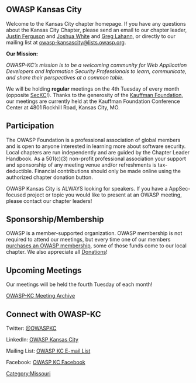 ## OWASP Kansas City

Welcome to the Kansas City chapter homepage. If you have any questions
about the Kansas City Chapter, please send an email to our chapter
leader, [Justin Ferguson](mailto:justin.ferguson@owasp.org) and [Joshua
White](mailto:joshua.white@owasp.org) and [Greg
Lahann](mailto:greg.lahann@owasp.org), or directly to our mailing list
at owasp-kansascity@lists.owasp.org.

**Our Mission:**

*OWASP-KC’s mission is to be a welcoming community for Web Application
Developers and Information Security Professionals to learn, communicate,
and share their perspectives at a common table.*

We will be holding **regular** meetings on the 4th Tuesday of every
month (opposite [SecKC](http://www.seckc.org/)\!). Thanks to the
generosity of the [Kauffman Foundation](http://www.kauffman.org/), our
meetings are currently held at the Kauffman Foundation Conference Center
at 4801 Rockhill Road, Kansas City, MO.

## Participation

The OWASP Foundation is a professional association of global members and
is open to anyone interested in learning more about software security.
Local chapters are run independently and are guided by the Chapter
Leader Handbook. As a 501(c)(3) non-profit professional association your
support and sponsorship of any meeting venue and/or refreshments is
tax-deductible. Financial contributions should only be made online using
the authorized chapter donation button.

OWASP Kansas City is ALWAYS looking for speakers. If you have a
AppSec-focused project or topic you would like to present at an OWASP
meeting, please contact our chapter leaders\!

## Sponsorship/Membership

OWASP is a member-supported organization. OWASP membership is not
required to attend our meetings, but every time one of our members
[purchases an OWASP membership](Membership "wikilink"), some of those
funds come to our local chapter. We also appreciate all
[Donations](http://www.regonline.com/donation_1044369)\!

## Upcoming Meetings

Our meetings will be held the fourth Tuesday of each month\!

<meetup group="OWASP-Kansas-City" />

[OWASP-KC Meeting Archive](Kansas_City_Meeting_Archive "wikilink")

## Connect with OWASP-KC

Twitter: [@OWASPKC](http://twitter.com/OWASPKC)

LinkedIn: [OWASP Kansas City](https://www.linkedin.com/groups/8463040)

Mailing List: [OWASP KC E-mail
List](http://lists.owasp.org/mailman/listinfo/owasp-kansascity)

Facebook: [OWASP KC Facebook](http://facebook.com/OWASPKC/)

[Category:Missouri](Category:Missouri "wikilink")